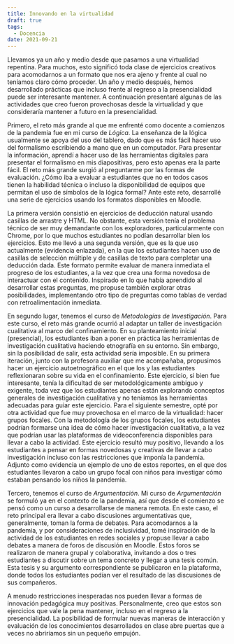 ```yaml
---
title: Innovando en la virtualidad
draft: true
tags: 
  - Docencia
date: 2021-09-21
---
```


Llevamos ya un año y medio desde que pasamos a una virtualidad repentina. Para muchos, esto significó toda clase de ejercicios creativos para acomodarnos a un formato que nos era ajeno y frente al cual no teníamos claro cómo proceder. Un año y medio después, hemos desarrollado prácticas que incluso frente al regreso a la presencialidad puede ser interesante mantener. A continuación presentaré algunas de las actividades que creo fueron provechosas desde la virtualidad y que consideraría mantener a futuro en la presencialidad.

Primero, el reto más grande al que me enfrenté como docente a comienzos de la pandemia fue en mi curso de *Lógica*. La enseñanza de la lógica usualmente se apoya del uso del tablero, dado que es más fácil hacer uso del formalismo escribiendo a mano que en un computador. Para presentar la información, aprendí a hacer uso de las herramientas digitales para presentar el formalismo en mis diapositivas, pero esto apenas era la parte fácil. El reto más grande surgió al preguntarme por las formas de evaluación. ¿Cómo iba a evaluar a estudiantes que no en todos casos tienen la habilidad técnica o incluso la disponibilidad de equipos que permitan el uso de símbolos de la lógica formal? Ante este reto, desarrollé una serie de ejercicios usando los formatos disponibles en Moodle. 

La primera versión consistió en ejercicios de deducción natural usando casillas de arrastre y HTML. No obstante, esta versión tenía el problema técnico de ser muy demandante con los exploradores, particularmente con Chrome, por lo que muchos estudiantes no podían desarrollar bien los ejercicios. Esto me llevó a una segunda versión, que es la que uso actualmente (evidencia enlazada), en la que los estudiantes hacen uso de casillas de selección múltiple y de casillas de texto para completar una deducción dada. Este formato permite evaluar de manera inmediata el progreso de los estudiantes, a la vez que crea una forma novedosa de interactuar con el contenido. Inspirado en lo que había aprendido al desarrollar estas preguntas, me propuse también explorar otras posibilidades, implementando otro tipo de preguntas como tablas de verdad con retroalimentación inmediata.

En segundo lugar, tenemos el curso de *Metodologías de Investigación*. Para este curso, el reto más grande ocurrió al adaptar un taller de investigación cualitativa al marco del confinamiento. En su planteamiento inicial (presencial), los estudiantes iban a poner en práctica las herramientas de investigación cualitativa haciendo etnografía en su entorno. Sin embargo, sin la posibilidad de salir, esta actividad sería imposible. En su primera iteración, junto con la profesora auxiliar que me acompañaba, propusimos hacer un ejercicio autoetnográfico en el que los y las estudiantes reflexionaran sobre su vida en el confinamiento. Este ejercicio, si bien fue interesante, tenía la dificultad de ser metodológicamente ambiguo y exigente, toda vez que los estudiantes apenas están explorando conceptos generales de investigación cualitativa y no teníamos las herramientas adecuadas para guiar este ejercicio. Para el siguiente semestre, opté por otra actividad que fue muy provechosa en el marco de la virtualidad: hacer grupos focales. Con la metodología de los grupos focales, los estudiantes podrían formarse una idea de cómo hacer investigación cualitativa, a la vez que podrían usar las plataformas de videoconferencia disponibles para llevar a cabo la actividad. Este ejercicio resultó muy positivo, llevando a los estudiantes a pensar en formas novedosas y creativas de llevar a cabo investigación incluso con las restricciones que imponía la pandemia. Adjunto como evidencia un ejemplo de uno de estos reportes, en el que dos estudiantes llevaron a cabo un grupo focal con niños para investigar cómo estaban pensando los niños la pandemia. 

Tercero, tenemos el curso de *Argumentación*. Mi curso de *Argumentación* se formuló ya en el contexto de la pandemia, así que desde el comienzo se pensó como un curso a desarrollarse de manera remota. En este caso, el reto principal era llevar a cabo discusiones argumentativas que, generalmente, toman la forma de debates. Para acomodarnos a la pandemia, y por consideraciones de inclusividad, tomé inspiración de la actividad de los estudiantes en redes sociales y propuse llevar a cabo debates a manera de foros de discusión en Moodle. Estos foros se realizaron de manera grupal y colaborativa, invitando a dos o tres estudiantes a discutir sobre un tema concreto y llegar a una tesis común. Esta tesis y su argumento correspondiente se publicaron en la plataforma, donde todos los estudiantes podían ver el resultado de las discusiones de sus compañeros.

A menudo restricciones inesperadas nos pueden llevar a formas de innovación pedagógica muy positivas. Personalmente, creo que estos son ejercicios que vale la pena mantener, incluso en el regreso a la presencialidad. La posibilidad de formular nuevas maneras de interacción y evaluación de los conocimientos desarrollados en clase abre puertas que a veces no abriríamos sin un pequeño empujón.